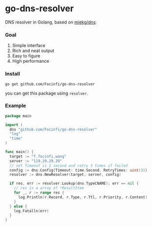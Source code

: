 # go-dns-resolver

DNS resolver in Golang, based on [miekg/dns](github.com/miekg/dns).

### Goal

1. Simple interface
2. Rich and neat output
3. Easy to figure
4. High performance

### Install
```shell
go get github.com/Focinfi/go-dns-resolver
```

you can get this package using `resolver`.

### Example

```go
package main

import (
  dns "github.com/Focinfi/go-dns-resolver"
  "log"
  "time"
)

func main() {
  target := "f.focinfi.wang"
  server := "119.29.29.29"
  // set Timeout is 1 second and retry 3 times if failed
  config := dns.Config{Timeout: time.Second, RetryTimes: uint(3)}
  resolver := dns.NewResolver(target, server, config)

  if res, err := resolver.Lookup(dns.TypeCNAME); err == nil {
    // res is a array of *ResultItem
    for _, r := range res {
      log.Println(r.Record, r.Type, r.Ttl, r.Priority, r.Content)
    }
  } else {
    log.Fatalln(err)
  }
}
```

